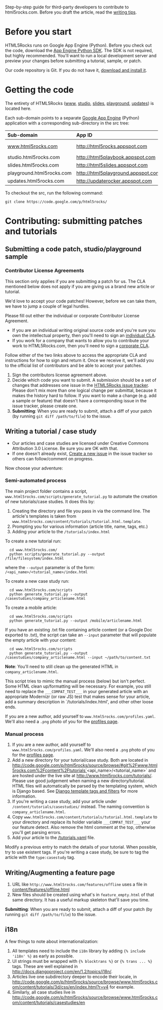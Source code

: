 Step-by-step guide for third-party developers to contribute to html5rocks.com. Before you draft the article, read the [writing tips](http://code.google.com/p/html5rocks/wiki/WritingTips).

# Before you start #

HTML5Rocks runs on Google App Engine (Python). Before you check out the code, download
the [App Engine Python SDK](http://code.google.com/appengine/downloads.html#Google_App_Engine_SDK_for_Python). The SDK is not required, but highly recommended. You'll want to run a local development server and preview your changes before submitting a tutorial, sample, or patch.

Our code repository is Git. If you do not have it, [download and install it](http://git-scm.com/download).

# Getting the code #

The entirety of HTML5Rocks ([www](http://www.html5rocks.com/), [studio](http://studio.html5rocks.com/), [slides](http://slides.html5rocks.com/), [playground](http://playground.html5rocks.com/), [updates](http://updates.html5rocks.com/)) is located here.

Each sub-domain points to a separate [Google App Engine](http://code.google.com/appengine/downloads.html) (Python) application with a corresponding sub-directory in the src tree:

| **Sub-domain** | **App ID** | **src** |
|:---------------|:-----------|:--------|
| www.html5rocks.com | http://html5rocks.appspot.com | [/www.html5rocks.com](http://code.google.com/p/html5rocks/source/browse/#git%2Fwww.html5rocks.com) |
| studio.html5rocks.com | http://html5playbook.appspot.com | [/studio.html5rocks.com](http://code.google.com/p/html5rocks/source/browse/#git%2Fstudio.html5rocks.com) |
| slides.html5rocks.com | http://html5slides.appspot.com | [/slides.html5rocks.com](http://code.google.com/p/html5rocks/source/browse/#git%2Fslides.html5rocks.com) |
| playground.html5rocks.com | http://html5playground.appspot.com | [/playground.html5rocks.com](http://code.google.com/p/html5rocks/source/browse/#git%2Fplayground.html5rocks.com) |
| updates.html5rocks.com | http://updaterocker.appspot.com | [/updates.html5rocks.com](http://code.google.com/p/html5rocks/source/browse/#git%2Fupdates.html5rocks.com) |

To checkout the src, run the following command:
```
git clone https://code.google.com/p/html5rocks/
```

# Contributing: submitting patches and tutorials #

## Submitting a code patch, studio/playground sample ##

### Contributor License Agreements ###

This section only applies if you are submitting a patch for us. The CLA mentioned below does not apply if you are giving us a brand new article or tutorial.

We'd love to accept your code patches! However, before we can take them, we have to jump a couple of legal hurdles.

Please fill out either the individual or corporate Contributor License Agreement.


  * If you are an individual writing original source code and you're sure you own the intellectual property, then you'll need to sign an [individual CLA](http://code.google.com/legal/individual-cla-v1.0.html).
  * If you work for a company that wants to allow you to contribute your work to HTML5Rocks.com, then you'll need to sign a [corporate CLA](http://code.google.com/legal/corporate-cla-v1.0.html).

Follow either of the two links above to access the appropriate CLA and instructions for how to sign and return it. Once we receive it, we'll add you to the official list of contributors and be able to accept your patches.

  1. Sign the contributors license agreement above.
  1. Decide which code you want to submit. A submission should be a set of changes that addresses one issue in the [HTML5Rocks issue tracker](http://code.google.com/p/html5rocks/issues/list). Please don't mix more than one logical change per submittal, because it makes the history hard to follow. If you want to make a change (e.g. add a sample or feature) that doesn't have a corresponding issue in the issue tracker, please create one.
  1. **Submitting**: When you are ready to submit, attach a diff of your patch (by running `git diff /path/to/file`) to the issue.

## Writing a tutorial / case study ##

  * Our articles and case studies are licensed under Creative Commons Attribution 3.0 License. Be sure you are OK with that.
  * If one doesn't already exist, [Create a new issue](http://code.google.com/p/html5rocks/issues/entry) in the issue tracker so others can follow/comment on progress.

Now choose your adventure:

### Semi-automated process ###

The main project folder contains a script, `www.html5rocks.com/scripts/generate_tutorial.py` to automate the creation of new tutorials/case studies.  It does this by:

  1. Creating the directory and file you pass in via the command line. The article's templates is taken from `www.html5rocks.com/content/tutorials/tutorial.html.template`.
  1. Prompting you for various information (article title, name, tags, etc.)
  1. Adding your article to the `/tutorials/index.html`

To create a new tutorial run:
```
  cd www.html5rocks.com/
  python scripts/generate_tutorial.py --output /file/filesystem/index.html
```

where the `--output` parameter is of the form: `/<api_name>/<tutorial_name>/index.html`

To create a new case study  run:
```
  cd www.html5rocks.com/scripts
  python generate_tutorial.py --output /casestudies/company_articlename.html
```

To create a mobile article:
```
  cd www.html5rocks.com/scripts
  python generate_tutorial.py --output /mobile/articlename.html
```

If you have an existing .txt file containing article content (or a Google Doc exported to .txt), the script can take an `--input` parameter that will populate the empty article with your content:

```
  cd www.html5rocks.com/scripts
  python generate_tutorial.py --output /casestudies/company_articlename.html --input ~/path/to/content.txt
```

**Note**: You'll need to still clean up the generated HTML in `company_articlename.html`.

This script tries to mimic the manual process (below) but isn't perfect. Some HTML clean up/formatting will be necessary. For example, you still need to replace the `___COMPAT_TEST___` in your generated article with an appropriate Modernizr (or raw JS) test that makes sense for your article, add a summary description in `/tutorials/index.html', and other other loose ends.

If you are a new author, add yourself to `www.html5rocks.com/profiles.yaml`. We'll also need a `.png` photo of you for the [profiles page](http://html5rocks.com/profiles).

### Manual process ###

  1. If you are a new author, add yourself to `www.html5rocks.com/profiles.yaml`. We'll also need a `.png` photo of you for the [profiles page](http://html5rocks.com/profiles).
  1. Add a new directory for your tutorial/case study. Both are located in http://code.google.com/p/html5rocks/source/browse/#git%2Fwww.html5rocks.com%2Fcontent%2Ftutorials`<api_name>/<tutorial_name>` and are hosted under the live site at http://www.html5rocks.com/tutorials/.  Please use good judgement when naming a new directory/tutorial.  HTML files will automatically be parsed by the templating system, which is Django based. See [Django template tags and filters](http://docs.djangoproject.com/en/1.0/ref/templates/builtins/) for more information.
  1. If you're writing a case study, add your article under `/content/tutorials/casestudies/` instead. The naming convention is `company_articlename.html`.
  1. Copy `www.html5rocks.com/content/tutorials/tutorial.html.template` to your directory and replace its holder variable `___COMPAT_TEST___` your our feature detect. Also remove the html comment at the top, otherwise you'll get parsing errors.
  1. Add your article to the [/tutorials.yaml](http://code.google.com/p/html5rocks/source/browse/www.html5rocks.com/tutorials.yaml) file.

Modify a previous entry to match the details of your tutorial. When possible, try to use existent tags. If you're writing a case study, be sure to tag the article with the `type:casestudy` tag.

## Writing/Augmenting a feature page ##

  1. URL like `http://www.html5rocks.com/features/offline` uses a file in [content/features/offline.html](http://code.google.com/p/html5rocks/source/browse/www.html5rocks.com/content/features/offline.html)
  1. New files should be created using what's in `feature_empty.html` of that same directory. It has a useful markup skeleton that'll save you time.

**Submitting**: When you are ready to submit, attach a diff of your patch (by running `git diff /path/to/file`) to the issue.

## i18n ##

A few things to note about internationalization:

  1. All templates need to include the `i18n` library by adding `{% include 'i18n' %}` as early as possible.
  1. UI strings must be wrapped with `{% blocktrans %}` or `{% trans ... %}` tags.  These are well explained in http://docs.djangoproject.com/en/1.2/topics/i18n/.
  1. Articles live one subdirectory deeper to encode their locale, in http://code.google.com/p/html5rocks/source/browse/www.html5rocks.com/content/tutorials/3d/css/en/index.html?r=v4 for example.
  1. Similarly, all case studies live in http://code.google.com/p/html5rocks/source/browse/www.html5rocks.com/content/tutorials/casestudies/en